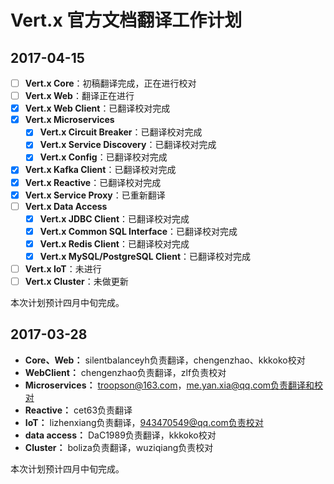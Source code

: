 # Vert.x 官方文档翻译工作计划

## 2017-04-15

- [ ] **Vert.x Core**：初稿翻译完成，正在进行校对
- [ ] **Vert.x Web**：翻译正在进行
- [x] **Vert.x Web Client**：已翻译校对完成
- [x] **Vert.x Microservices**
  - [x] **Vert.x Circuit Breaker**：已翻译校对完成
  - [x] **Vert.x Service Discovery**：已翻译校对完成
  - [x] **Vert.x Config**：已翻译校对完成
- [x] **Vert.x Kafka Client**：已翻译校对完成
- [x] **Vert.x Reactive**：已翻译校对完成
- [x] **Vert.x Service Proxy**：已重新翻译
- [ ] **Vert.x Data Access**
  - [x] **Vert.x JDBC Client**：已翻译校对完成
  - [x] **Vert.x Common SQL Interface**：已翻译校对完成
  - [x] **Vert.x Redis Client**：已翻译校对完成
  - [x] **Vert.x MySQL/PostgreSQL Client**：已翻译校对完成
- [ ] **Vert.x IoT**：未进行
- [ ] **Vert.x Cluster**：未做更新

本次计划预计四月中旬完成。


## 2017-03-28  

- **Core、Web：** silentbalanceyh负责翻译，chengenzhao、kkkoko校对
- **WebClient：** chengenzhao负责翻译，zlf负责校对  
- **Microservices：** troopson@163.com，me.yan.xia@qq.com负责翻译和校对  
- **Reactive：** cet63负责翻译  
- **IoT：** lizhenxiang负责翻译，943470549@qq.com负责校对  
- **data access：** DaC1989负责翻译，kkkoko校对  
- **Cluster：** boliza负责翻译，wuziqiang负责校对  

本次计划预计四月中旬完成。

